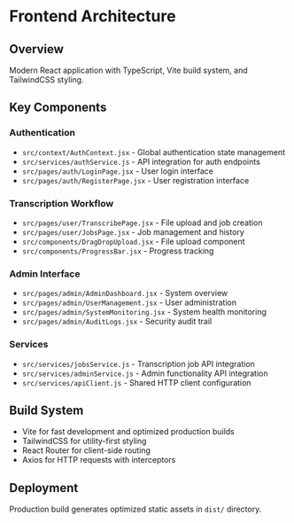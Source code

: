 # Frontend Architecture

## Overview
Modern React application with TypeScript, Vite build system, and TailwindCSS styling.

## Key Components

### Authentication
- `src/context/AuthContext.jsx` - Global authentication state management
- `src/services/authService.js` - API integration for auth endpoints
- `src/pages/auth/LoginPage.jsx` - User login interface
- `src/pages/auth/RegisterPage.jsx` - User registration interface

### Transcription Workflow
- `src/pages/user/TranscribePage.jsx` - File upload and job creation
- `src/pages/user/JobsPage.jsx` - Job management and history
- `src/components/DragDropUpload.jsx` - File upload component
- `src/components/ProgressBar.jsx` - Progress tracking

### Admin Interface
- `src/pages/admin/AdminDashboard.jsx` - System overview
- `src/pages/admin/UserManagement.jsx` - User administration
- `src/pages/admin/SystemMonitoring.jsx` - System health monitoring
- `src/pages/admin/AuditLogs.jsx` - Security audit trail

### Services
- `src/services/jobsService.js` - Transcription job API integration
- `src/services/adminService.js` - Admin functionality API integration
- `src/services/apiClient.js` - Shared HTTP client configuration

## Build System
- Vite for fast development and optimized production builds
- TailwindCSS for utility-first styling
- React Router for client-side routing
- Axios for HTTP requests with interceptors

## Deployment
Production build generates optimized static assets in `dist/` directory.
